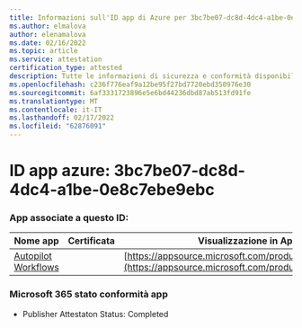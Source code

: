 ```yaml
---
title: Informazioni sull'ID app di Azure per 3bc7be07-dc8d-4dc4-a1be-0e8c7ebe9ebc
ms.author: elmalova
author: elenamalova
ms.date: 02/16/2022
ms.topic: article
ms.service: attestation
certification_type: attested
description: Tutte le informazioni di sicurezza e conformità disponibili per 3bc7be07-dc8d-4dc4-a1be-0e8c7ebe9ebc.
ms.openlocfilehash: c236f776eaf9a12be95f27bd7720ebd350976e30
ms.sourcegitcommit: 6af3331723896e5e6bd44236dbd87ab513fd91fe
ms.translationtype: MT
ms.contentlocale: it-IT
ms.lasthandoff: 02/17/2022
ms.locfileid: "62876091"
---
```

# <a name="azure-app-id-3bc7be07-dc8d-4dc4-a1be-0e8c7ebe9ebc"></a>ID app azure: 3bc7be07-dc8d-4dc4-a1be-0e8c7ebe9ebc


### <a name="apps-associated-with-this-id"></a>App associate a questo ID:
| **Nome app** | **Certificata** | **Visualizzazione in AppSource** |
|--------------|---------------|-----------------------|
| [Autopilot Workflows](https://docs.microsoft.com/microsoft-365-app-certification/forward/WA200003745) |  | [https://appsource.microsoft.com/product/office/WA200003745](https://appsource.microsoft.com/product/office/WA200003745) |

### <a name="microsoft-365-app-compliance-status"></a>Microsoft 365 stato conformità app
- Publisher Attestaton Status: Completed
